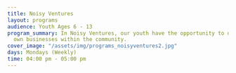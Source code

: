 ```yaml
---
title: Noisy Ventures
layout: programs
audience: Youth Ages 6 - 13
program_summary: In Noisy Ventures, our youth have the opportunity to develop their
  own businesses within the community.
cover_image: "/assets/img/programs_noisyventures2.jpg"
days: Mondays (Weekly)
time: 04:00 pm - 05:00 pm
---
```


